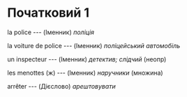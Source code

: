 # Початковий 1
la police --- (Іменник)
*поліція*



la voiture de police --- (Іменник)
*поліцейський автомобіль*



un inspecteur --- (Іменник)
*детектив; слідчий* (неопр)



les menottes (ж) --- (Іменник)
*наручники*
(множина)



arrêter --- (Дієслово)
*арештовувати*